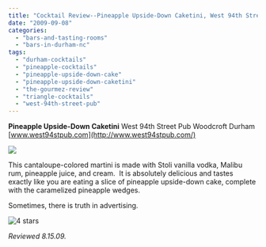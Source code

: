 ```yaml
---
title: "Cocktail Review--Pineapple Upside-Down Caketini, West 94th Street Pub, Durham"
date: "2009-09-08"
categories:
  - "bars-and-tasting-rooms"
  - "bars-in-durham-nc"
tags:
  - "durham-cocktails"
  - "pineapple-cocktails"
  - "pineapple-upside-down-cake"
  - "pineapple-upside-down-caketini"
  - "the-gourmez-review"
  - "triangle-cocktails"
  - "west-94th-street-pub"
---
```


**Pineapple Upside-Down Caketini** West 94th Street Pub Woodcroft Durham [www.west94stpub.com](http://www.west94stpub.com/)

![](http://www.thegourmez.com/gourmez/photos/caketini.jpg)

This cantaloupe-colored martini is made with Stoli vanilla vodka, Malibu rum, pineapple juice, and cream.  It is absolutely delicious and tastes exactly like you are eating a slice of pineapple upside-down cake, complete with the caramelized pineapple wedges.

Sometimes, there is truth in advertising.




<div class="caption">

![4 stars](http://s3.amazonaws.com/thegourmez-wpmedia/2009/02/rating_truffle1.gif "rating_truffle1")</div>


_Reviewed 8.15.09._
